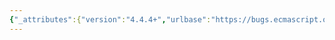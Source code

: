 ```yaml
---
{"_attributes":{"version":"4.4.4+","urlbase":"https://bugs.ecmascript.org/","maintainer":"dherman@mozilla.com"},"bug":{"bug_id":975,"creation_ts":"2012-11-20 01:36:00 -0800","short_desc":"15.16.7.2.2: undefined \"itemKind\"","delta_ts":"2012-11-21 16:04:12 -0800","product":"Draft for 6th Edition","component":"editorial issue","version":"Rev 11: October 26, 2012 Draft","rep_platform":"All","op_sys":"All","bug_status":"RESOLVED","resolution":"DUPLICATE","dup_id":840,"priority":"Normal","bug_severity":"normal","everconfirmed":true,"reporter":{"uid":"jmdyck","name":"Michael Dyck"},"assigned_to":{"uid":"allen","name":"Allen Wirfs-Brock"},"long_desc":[{"commentid":2479,"comment_count":0,"who":{"uid":"jmdyck","name":"Michael Dyck"},"bug_when":"2012-11-20 01:36:23 -0800","thetext":"In 15.16.7.2.2 \"SetIterator.prototype.next( )\",\nstep 8.d.i says:\n    If itemKind is \"key\" then, return e.\nbut 'itemKind' is not defined."},{"commentid":2490,"comment_count":1,"who":{"uid":"allen","name":"Allen Wirfs-Brock"},"bug_when":"2012-11-21 16:04:12 -0800","thetext":"\n\n*** This bug has been marked as a duplicate of bug 840 ***"}]}}
---
```


